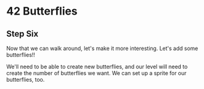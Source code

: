 # 42 Butterflies #
## Step Six ##

Now that we can walk around, let's make it more interesting. Let's add some butterflies!!

We'll need to be able to create new butterflies, and our level will need to create the number of butterflies we want.
We can set up a sprite for our butterflies, too.
